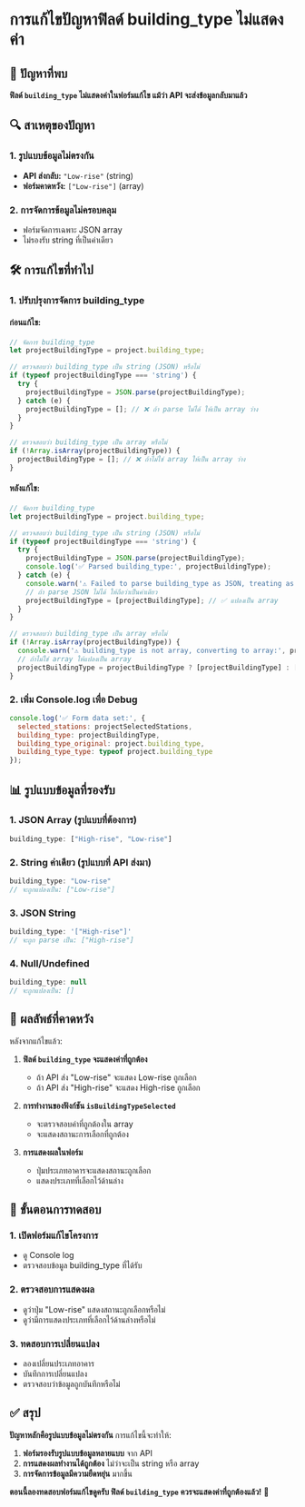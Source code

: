 # การแก้ไขปัญหาฟิลด์ building_type ไม่แสดงค่า

## 🚨 ปัญหาที่พบ

**ฟิลด์ `building_type` ไม่แสดงค่าในฟอร์มแก้ไข แม้ว่า API จะส่งข้อมูลกลับมาแล้ว**

## 🔍 สาเหตุของปัญหา

### 1. **รูปแบบข้อมูลไม่ตรงกัน**
- **API ส่งกลับ:** `"Low-rise"` (string)
- **ฟอร์มคาดหวัง:** `["Low-rise"]` (array)

### 2. **การจัดการข้อมูลไม่ครอบคลุม**
- ฟอร์มจัดการเฉพาะ JSON array
- ไม่รองรับ string ที่เป็นค่าเดียว

## 🛠️ การแก้ไขที่ทำไป

### 1. **ปรับปรุงการจัดการ building_type**

#### ก่อนแก้ไข:
```javascript
// จัดการ building_type
let projectBuildingType = project.building_type;

// ตรวจสอบว่า building_type เป็น string (JSON) หรือไม่
if (typeof projectBuildingType === 'string') {
  try {
    projectBuildingType = JSON.parse(projectBuildingType);
  } catch (e) {
    projectBuildingType = []; // ❌ ถ้า parse ไม่ได้ ให้เป็น array ว่าง
  }
}

// ตรวจสอบว่า building_type เป็น array หรือไม่
if (!Array.isArray(projectBuildingType)) {
  projectBuildingType = []; // ❌ ถ้าไม่ใช่ array ให้เป็น array ว่าง
}
```

#### หลังแก้ไข:
```javascript
// จัดการ building_type
let projectBuildingType = project.building_type;

// ตรวจสอบว่า building_type เป็น string (JSON) หรือไม่
if (typeof projectBuildingType === 'string') {
  try {
    projectBuildingType = JSON.parse(projectBuildingType);
    console.log('✅ Parsed building_type:', projectBuildingType);
  } catch (e) {
    console.warn('⚠️ Failed to parse building_type as JSON, treating as single value:', e);
    // ถ้า parse JSON ไม่ได้ ให้ถือว่าเป็นค่าเดียว
    projectBuildingType = [projectBuildingType]; // ✅ แปลงเป็น array
  }
}

// ตรวจสอบว่า building_type เป็น array หรือไม่
if (!Array.isArray(projectBuildingType)) {
  console.warn('⚠️ building_type is not array, converting to array:', projectBuildingType);
  // ถ้าไม่ใช่ array ให้แปลงเป็น array
  projectBuildingType = projectBuildingType ? [projectBuildingType] : []; // ✅ แปลงเป็น array
}
```

### 2. **เพิ่ม Console.log เพื่อ Debug**

```javascript
console.log('✅ Form data set:', {
  selected_stations: projectSelectedStations,
  building_type: projectBuildingType,
  building_type_original: project.building_type,
  building_type_type: typeof project.building_type
});
```

## 📊 รูปแบบข้อมูลที่รองรับ

### 1. **JSON Array (รูปแบบที่ต้องการ)**
```javascript
building_type: ["High-rise", "Low-rise"]
```

### 2. **String ค่าเดียว (รูปแบบที่ API ส่งมา)**
```javascript
building_type: "Low-rise"
// จะถูกแปลงเป็น: ["Low-rise"]
```

### 3. **JSON String**
```javascript
building_type: '["High-rise"]'
// จะถูก parse เป็น: ["High-rise"]
```

### 4. **Null/Undefined**
```javascript
building_type: null
// จะถูกแปลงเป็น: []
```

## 🎯 ผลลัพธ์ที่คาดหวัง

หลังจากแก้ไขแล้ว:

1. **ฟิลด์ `building_type` จะแสดงค่าที่ถูกต้อง**
   - ถ้า API ส่ง "Low-rise" จะแสดง Low-rise ถูกเลือก
   - ถ้า API ส่ง "High-rise" จะแสดง High-rise ถูกเลือก

2. **การทำงานของฟังก์ชัน `isBuildingTypeSelected`**
   - จะตรวจสอบค่าที่ถูกต้องใน array
   - จะแสดงสถานะการเลือกที่ถูกต้อง

3. **การแสดงผลในฟอร์ม**
   - ปุ่มประเภทอาคารจะแสดงสถานะถูกเลือก
   - แสดงประเภทที่เลือกไว้ด้านล่าง

## 📝 ขั้นตอนการทดสอบ

### 1. **เปิดฟอร์มแก้ไขโครงการ**
- ดู Console log
- ตรวจสอบข้อมูล building_type ที่ได้รับ

### 2. **ตรวจสอบการแสดงผล**
- ดูว่าปุ่ม "Low-rise" แสดงสถานะถูกเลือกหรือไม่
- ดูว่ามีการแสดงประเภทที่เลือกไว้ด้านล่างหรือไม่

### 3. **ทดสอบการเปลี่ยนแปลง**
- ลองเปลี่ยนประเภทอาคาร
- บันทึกการเปลี่ยนแปลง
- ตรวจสอบว่าข้อมูลถูกบันทึกหรือไม่

## ✅ สรุป

**ปัญหาหลักคือรูปแบบข้อมูลไม่ตรงกัน** การแก้ไขนี้จะทำให้:

1. **ฟอร์มรองรับรูปแบบข้อมูลหลายแบบ** จาก API
2. **การแสดงผลทำงานได้ถูกต้อง** ไม่ว่าจะเป็น string หรือ array
3. **การจัดการข้อมูลมีความยืดหยุ่น** มากขึ้น

**ตอนนี้ลองทดสอบฟอร์มแก้ไขดูครับ ฟิลด์ `building_type` ควรจะแสดงค่าที่ถูกต้องแล้ว!** 🎯



















